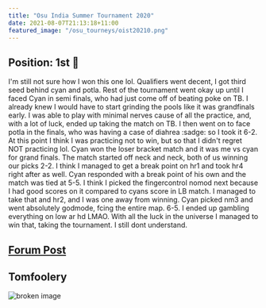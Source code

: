 ```yaml
---
title: "Osu India Summer Tournament 2020"
date: 2021-08-07T21:13:18+11:00
featured_image: "/osu_tourneys/oist20210.png"
---
```


Position: 1st 🥇
-----------
<!--more-->
I'm still not sure how I won this one lol. Qualifiers went decent, I got third seed behind cyan and potla. Rest of the tournament went okay up until I faced Cyan in semi finals, who had just come off of beating poke on TB. I already knew I would have to start grinding the pools like it was grandfinals early. I was able to play with minimal nerves cause of all the practice, and, with a lot of luck, ended up taking the match on TB. I then went on to face potla in the finals, who was having a case of diahrea :sadge: so I took it 6-2. At this point I think I was practicing not to win, but so that I didn't regret NOT practicing lol. Cyan won the loser bracket match and it was me vs cyan for grand finals. The match started off neck and neck, both of us winning our picks 2-2. I think I managed to get a break point on hr1 and took hr4 right after as well. Cyan responded with a break point of his own and the match was tied at 5-5. I think I picked the fingercontrol nomod next because I had good scores on it compared to cyans score in LB match. I managed to take that and hr2, and I was one away from winning. Cyan picked nm3 and went absolutely godmode, fcing the entire map. 6-5. I ended up gambling everything on low ar hd LMAO. With all the luck in the universe I managed to win that, taking the tournament. I still dont understand.

[Forum Post](https://osu.ppy.sh/community/forums/topics/1328854?n=1)
--------------

Tomfoolery
----------

![broken image](/osu_tourneys/oist20211.png)

